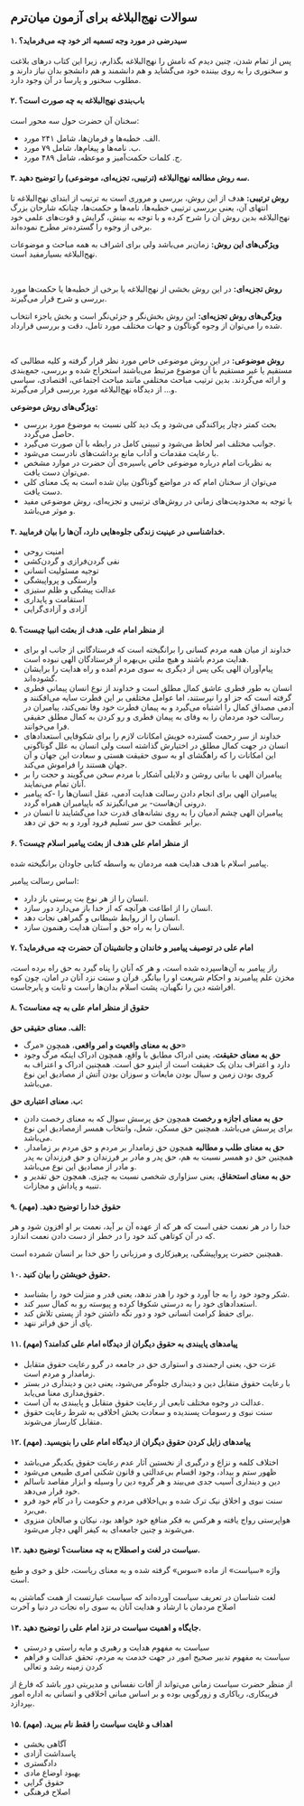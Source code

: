 ## سوالات نهج‌البلاغه برای آزمون میان‌ترم

#### ۱. سیدرضی در مورد وجه تسمیه اثر خود چه می‌فرماید؟
پس از تمام شدن، چنین دیدم که نامش را نهج‌البلاغه بگذارم، زیرا این کتاب درهای بلاغت و سخنوری را به روی بیننده خود می‌گشاید و هم دانشمند و هم دانشجو بدان نیاز دارند و مطلوب سخنور و پارسا در آن وجود دارد.

#### ۲. باب‌بندی نهج‌البلاغه به چه صورت است؟
سخنان آن حضرت حول سه محور است:

* الف. خطبه‌ها و فرمان‌ها، شامل ۲۴۱ مورد.
* ب. نامه‌ها و پیغام‌ها، شامل ۷۹ مورد.
* ج. کلمات حکمت‌آمیز و موعظه، شامل ۴۸۹ مورد.

#### ۳. سه روش مطالعه نهج‌البلاغه (ترتیبی، تجزیه‌ای، موضوعی) را توضیح دهید.

**روش ترتیبی:**
هدف از این روش، بررسی و مروری است به ترتیب از ابتدای نهج‌البلاغه تا انتهای آن، یعنی بررسی ترتیبی خطبه‌ها، نامه‌ها و حکمت‌ها، چنانکه شارحان بزرگ نهج‌البلاغه بدین روش آن را شرح کرده و با توجه به بینش، گرایش و قوت‌های علمی خود برخی از وجوه را گسترده‌تر مطرح نموده‌اند.

**ویژگی‌های این روش:** زمان‌بر می‌باشد ولی برای اشراف به همه مباحث و موضوعات نهج‌البلاغه بسیارمفید است.

<br/>

**روش تجزیه‌ای:**
در این روش بخشی از نهج‌البلاغه یا برخی از خطبه‌ها یا حکمت‌ها مورد بررسی و شرح قرار می‌گیرند.

**ویژگی‌های روش تجزیه‌ای:** این روش بخش‌نگر و جزئی‌نگر است و بخش یاجزء انتخاب شده را می‌توان از وجوه گوناگون و جهات مختلف مورد تامل، دقت و بررسی قرارداد.

<br/>

**روش موضوعی:** 
در این روش موضوعی خاص مورد نظر قرار گرفته و کلیه مطالبی که مستقیم یا غیر مستقیم با آن موضوع مرتبط می‌باشند استخراج شده و بررسی، جمع‌بندی و ارائه می‌گردند. بدین ترتیب مباحث مختلفی مانند مباحث اجتماعی، اقتصادی، سیاسی و... از دیدگاه نهج‌البلاغه مورد بررسی قرار می‌گیرند.

**ویژگی‌های روش موضوعی:**

* بحث کمتر دچار پراکندگی می‌شود و یک دید کلی نسبت به موضوع مورد بررسی حاصل می‌گردد.
* جوانب مختلف امر لحاظ می‌شود و تبیینی کامل در رابطه با آن صورت می‌گیرد.
* با رعایت مقدمات و آداب مانع برداشت‌های نادرست می‌شود.
* به نظریات امام درباره موضوعی خاص یاسیره‌ی آن حضرت در موارد مشخص می‌توان دست یافت.
* می‌توان از سخنان امام که در مواضع گوناگون بیان شده است به یک معنای کلی دست یافت.
* با توجه به محدودیت‌های زمانی در روش‌های ترتیبی و تجزیه‌ای، روش موضوعی مفید و موثر می‌باشد.


#### ۴. خداشناسی در عینیت زندگی جلوه‌هایی دارد، آن‌ها را بیان فرمایید.
* امنیت روحی
* نفی گردن‌فرازی و گردن‌کشی
* توجیه مسئولیت انسانی
* وارستگی و پرواپیشگی
* عدالت پیشگی و ظلم ستیزی
* استقامت و پایداری
* آزادی و آزادی‌گرایی


#### ۵. از منظر امام علی، هدف از بعثت انبیا چیست؟
* خداوند از میان همه مردم کسانی را برانگیخته است که فرستادگانی از جانب او برای هدایت مردم باشند و هیچ ملتی بی‌بهره از فرستادگان الهی نبوده است.
* پیام‌آوران الهی یکی پس از دیگری به سوی مردم آمده و راه هدایت را برایشان گشوده‌اند.
* انسان به طور فطری عاشق کمال مطلق است و خداوند از نوع انسان پیمانی فطری گرفته است که جز او را نپرستند، اما عوامل مختلفی بر این فطرت سایه می‌افکنند و آدمی مصداق کمال را اشتباه می‌گیرد و به پیمان فطرت خود وفا نمی‌کند، پیامبران در رسالت خود مردمان را به وفای به پیمان فطری و رو کردن به کمال مطلق حقیقی فرا می‌خوانند.
* خداوند از سر رحمت گسترده خویش امکانات لازم را برای شکوفایی استعداد‌های انسان در جهت کمال مطلق در اختیارش گذاشته است ولی انسان به علل گوناگونی این امکانات را که راهگشای او به سوی حقیقت هستی و سعادت این جهان و آن جهان هستند را فراموش می‌کند.
* پیامبران الهی با بیانی روشن و دلایلی آشکار با مردم سخن می‌گویند و حجت را بر آنان تمام می‌نمایند.
* پیامبران الهی برای انجام دادن رسالت هدایت آدمی، عقل انسان‌ها را -که پیامبر درونی آن‌هاست- بر می‌انگیزند که باپیامبران همراه گردد.
* پیامبران الهی چشم آدمیان را به روی نشانه‌های قدرت خدا می‌گشایند تا انسان در برابر عظمت حق سر تسلیم فرود آورد و به حق تن دهد.


#### ۶. از منظر امام علی هدف از بعثت پیامبر اسلام چیست؟
پیامبر اسلام با هدف هدایت همه مردمان به واسطه کتابی جاودان برانگیخته شده.

اساس رسالت پیامبر:
* انسان را از هر نوع بت پرستی باز دارد.
* انسان را از اطاعت هرآنچه که از خدا باز می‌دارد دور سازد.
* انسان را از روابط شیطانی و گمراهی نجات دهد.
* انسان را به راه حق و آستان هدایت رهنمون سازد.


#### ۷. امام علی در توصیف پیامبر و خاندان و جانشینان آن حضرت چه می‌فرماید؟
راز پیامبر به آن‌هاسپرده شده است، و هر که آنان را پناه گیرد به حق راه برده است، مخزن علم پیامبرند و احکام شریعت او را بیانگر. قرآن و سنت نزد آنان در امان، چون کوه افراشته دین را نگهبان، پشت اسلام بدان‌ها راست و ثابت و پابرجاست.

#### ۸. حقوق از منظر امام علی به چه معناست؟
**الف. معنای حقیقی حق:**
* **حق به معنای واقعیت و امر واقعی**، همچون «مرگ»
* **حق به معنای حقیقت**، یعنی ادراک مطابق با واقع، همچون ادراک اینکه مرگ وجود دارد و اعتراف بدان یک حقیقت است از اینرو حق است. همچنین ادراک و اعتراف به کروی بودن زمین و سیال بودن مایعات و سوزان بودن آتش از مصادیق این نوع می‌باشد.

**ب. معنای اعتباری حق:**
* **حق به معنای اجازه و رخصت** همچون حق پرسش سوال که به معنای رخصت دادن برای پرسش می‌باشد. همچنین حق مسکن، 
شعل، وانتخاب همسر ازمصادیق این نوع می‌باشد.
* **حق به معنای طلب و مطالبه** همچون حق زمامدار بر مردم و حق مردم بر زمامدار. همچنین حق دو همسر نسبت به هم، حق پدر و مادر بر فرزندان و حق فرزندان به پدر و مادر از مصادیق این نوع می‌باشد.
* **حق به معنای استحقاق**، یعنی سزاواری شخصی نسبت به چیزی. همچون حق تقدیر و تنبیه و پاداش و مجازات.


#### ۹. حقوق خدا را توضیح دهید. (مهم)
خدا را در هر نعمت حقی است که هر که از عهده آن بر آید، نعمت بر او افزون شود و هر که در آن کوتاهی کند خود را در خطر از دست دادن نعمت اندازد.

همچنین حضرت پرواپیشگی، پرهیزکاری و مرزبانی را حق خدا بر انسان شمرده است.

#### ۱۰. حقوق خویشتن را بیان کنید.
* شکر وجود خود را به جا آورد و خود را هدر ندهد، یعنی قدر و منزلت خود را بشناسد.
* استعدادهای خود را به درستی شکوفا کرده و پیوسته رو به کمال سیر کند.
* برای حفظ کرامت انسانی خود و دور نگه داشتن خود از پستی تلاش کند.
* پای از حق فراتر ننهد.

#### ۱۱. پیامدهای پایبندی به حقوق دیگران از دیدگاه امام علی کدامند؟ (مهم)
* عزت حق، یعنی ارجمندی و استواری حق در جامعه در گرو رعایت حقوق متقابل زمامدار و مردم است.
* با رعایت حقوق متقابل دین و دینداری جلوه‌گر می‌شود، یعنی دین و دینداری در بستر حقوق‌مداری معنا می‌یابد.
* عدالت در وجوه مختلف تابعی از رعایت حقوق متقابل و پایبندی به آن است.
* سنت نبوی و رسومات پسندیده و سعادت بخش اخلاقی به شرط رعایت حقوق متقابل کارساز می‌شوند.

#### ۱۲. پیامدهای زایل کردن حقوق دیگران از دیدگاه امام علی را بنویسید. (مهم)
* اختلاف کلمه و نزاع و درگیری از نخستین آثار عدم رعایت حقوق یکدیگر می‌باشد
* ظهور ستم و بیداد، وجود اقسام بی‌عدالتی و قانون شکنی امری طبیعی می‌شود
* دین و دینداری آسیب جدی می‌بیند و هر گروه دین را وسیله و ابزار مقاصد ناسالم خود قرار می‌دهد.
* سنت نبوی و اخلاق نیک ترک شده و بی‌اخلاقی مردم و حکومت را در کام خود فرو می‌برد.
* هواپرستی رواج یافته و هرکس به فکر منافع خود خواهد بود، نیکان و صالحان منزوی می‌شوند و چنین جامعه‌ای به کیفر الهی دچار می‌شود.

#### ۱۳. سیاست در لغت و اصطلاح به چه معناست؟ توضیح دهید.
واژه «سیاست» از ماده «سوس» گرفته شده و به معنای ریاست، خلق و خوی و طبع است.

لغت شناسان در تعریف سیاست آورده‌اند که سیاست عبارتست از همت گماشتن به اصلاح مردمان با ارشاد و هدایت آنان به سوی راه نجات در دنیا و آخرت

#### ۱۴. جایگاه و اهمیت سیاست در نزد امام علی را توضیح دهید.
* سیاست به مفهوم هدایت و رهبری و مایه راستی و درستی
* سیاست به مفهوم تدبیر صحیح امور در جهت خدمت به مردم، تحقق عدالت و فراهم کردن زمینه رشد و تعالی

از منظر حضرت سیاست زمانی می‌تواند از آفات نفسانی و مدیریتی دور باشد که فارغ از فریبکاری، ریاکاری و زورگویی بوده و بر اساس مبانی اخلاقی و انسانی به اداره امور بپردازد.

#### ۱۵. اهداف و غایت سیاست را فقط نام ببرید. (مهم)
* آگاهی بخشی
* پاسداشت آزادی
* دادگستری
* بهبود اوضاع مادی
* حقوق گرایی
* اصلاح فرهنگی

